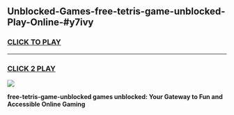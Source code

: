 
## Unblocked-Games-free-tetris-game-unblocked-Play-Online-#y7ivy
<h3>
<a href="https://premium.freeplayer.one?title=free-tetris-game-unblocked&ref=27F">CLICK TO PLAY</a></h3>
<hr>

<h3>
<a href="https://premium.freeplayer.one?title=free-tetris-game-unblocked&ref=27F">CLICK 2 PLAY</a>
  
</h3>

<a href="https://premium.freeplayer.one?title=free-tetris-game-unblocked&ref=27F"><img src="https://clearcache.store/games.png"></a>


**free-tetris-game-unblocked games unblocked: Your Gateway to Fun and Accessible Online Gaming**
